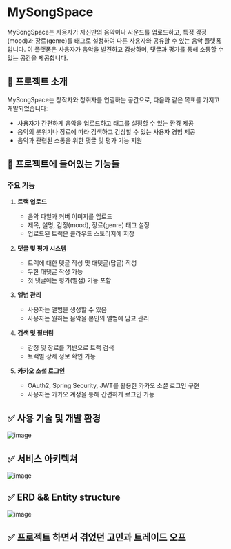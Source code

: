 # MySongSpace

MySongSpace는 사용자가 자신만의 음악이나 사운드를 업로드하고, 
특정 감정(mood)과 장르(genre)를 태그로 설정하여 다른 사용자와 공유할 수 있는 음악 플랫폼입니다. 
이 플랫폼은 사용자가 음악을 발견하고 감상하며, 댓글과 평가를 통해 소통할 수 있는 공간을 제공합니다.

## 📝 프로젝트 소개

MySongSpace는 창작자와 청취자를 연결하는 공간으로, 다음과 같은 목표를 가지고 개발되었습니다:
- 사용자가 간편하게 음악을 업로드하고 태그를 설정할 수 있는 환경 제공
- 음악의 분위기나 장르에 따라 검색하고 감상할 수 있는 사용자 경험 제공
- 음악과 관련된 소통을 위한 댓글 및 평가 기능 지원

## 📌 프로젝트에 들어있는 기능들

### 주요 기능
1. **트랙 업로드**
   - 음악 파일과 커버 이미지를 업로드
   - 제목, 설명, 감정(mood), 장르(genre) 태그 설정
   - 업로드된 트랙은 클라우드 스토리지에 저장

2. **댓글 및 평가 시스템**
   - 트랙에 대한 댓글 작성 및 대댓글(답글) 작성
   - 무한 대댓글 작성 가능
   - 첫 댓글에는 평가(별점) 기능 포함

3. **앨범 관리**
   - 사용자는 앨범을 생성할 수 있음
   - 사용자는 원하는 음악을 본인의 앨범에 담고 관리

4. **검색 및 필터링**
   - 감정 및 장르를 기반으로 트랙 검색
   - 트랙별 상세 정보 확인 가능

6. **카카오 소셜 로그인**
   - OAuth2, Spring Security, JWT를 활용한 카카오 소셜 로그인 구현
   - 사용자는 카카오 계정을 통해 간편하게 로그인 가능
  
##   ✅ 사용 기술 및 개발 환경

![image](https://github.com/user-attachments/assets/86b2bc5e-5c85-49d5-983d-52cf877494e7)



##   ✅ 서비스 아키텍쳐

![image](https://github.com/user-attachments/assets/716c3cff-e531-45df-af38-d4e43a358cfc)


##   ✅ ERD && Entity structure

![image](https://github.com/user-attachments/assets/e81641f8-3e42-41ae-b3c8-c7854afc7a27)


##   ✅ 프로젝트 하면서 겪었던 고민과 트레이드 오프




